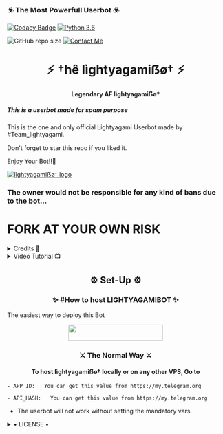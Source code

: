 <h3>☣️ The Most Powerfull Userbot ☣️</h3>

[![Codacy Badge](https://api.codacy.com/project/badge/Grade/f7c51539e67b483bb8d7749acca51d3a)](https://app.codacy.com/gh/HellBoy-OP/HellBot?utm_source=github.com&utm_medium=referral&utm_content=HellBoy-OP/HellBot&utm_campaign=Badge_Grade_Settings)
[![Python 3.6](https://img.shields.io/badge/Python-3.6%20or%20newer-blue.svg)](https://www.python.org/downloads/release/python-360/)

![GitHub repo size](https://img.shields.io/github/repo-size/HellBoy-OP/Hellbot)
[![Contact Me](https://img.shields.io/badge/Telegram-Contact%20Me-informational)](https://t.me/illusion_07)

<h1 align="center">⚡ †hê lìghtyagamiẞø† ⚡</h1>

<h4 align="center">Legendary AF lìghtyagamiẞø†</h4>

<h5>This is a userbot made for spam purpose</h5>

This is the one and only official Lightyagami Userbot made by #Team_lightyagami.

Don't forget to star this repo if you liked it.

Enjoy Your Bot!!💝

[![lìghtyagamiẞø† logo](https://telegra.ph/file/cd3164839ce4f95789aaa.jpg)](https://t.me/hellbot_official)

### The owner would not be responsible for any kind of bans due to the bot...

# FORK AT YOUR OWN RISK

<details>

  <summary> Credits 🏅 </summary>
LIGHTYAGAMI
  <summary> Official Supports ✅ </summary>







<a href="https://t.me/illusion_07"><img src="https://img.shields.io/badge/Join-Support%20Channel-red.svg?style=for-the-badge&logo=Telegram"></a>

<a href="https://t.me/illusion_07"><img src="https://img.shields.io/badge/Join-Support%20Group-blue.svg?style=for-the-badge&logo=Telegram"></a>

</details>

<details>

  <summary> Video Tutorial 📺 </summary>



Official YouTube Channel Of lìghtyagamiẞø†.

Click on the link below to get tutorial on 

How To Deploy lìghtyagamiẞø†.



<a href="https://youtu.be/M2FQJq_sHp4"><img src="https://img.shields.io/badge/How%20To%20Deploy-blue.svg?logo=Youtube"></a>

<a href="https://youtu.be/M2FQJq_sHp4"><img src="https://img.shields.io/youtube/views/M2FQJq_sHp4?style=social"></a>

</details>

<h2 align="center">⚙️ Set-Up ⚙️</h2>

<h3 align="center">✨ #How to host LIGHTYAGAMIBOT ✨</h3>
The easiest way to deploy this Bot
<p align="center"><a href="https://heroku.com/deploy?template=https://github.com/illusionX07/INFINITYBOT"> <img src="https://img.shields.io/badge/Deploy%20To%20Heroku-red?style=for-the-badge&logo=heroku" width="220" height="38.45"/></a></p>

</a>

<h3 align="center">⚔️ The Normal Way ⚔️</h3>

<h4 align="center">To host lìghtyagamiẞø† locally or on any other VPS, Go to</h4>

    - APP_ID:   You can get this value from https://my.telegram.org

    - API_HASH:   You can get this value from https://my.telegram.org

- The userbot will not work without setting the mandatory vars.

<details>

  <summary> • LICENSE • </summary>

![](https://www.gnu.org/graphics/gplv3-or-later.png)

Copyright (C) 2021 LIGHTYAGAMI-OP

Poject [LIGHTyAGAMIBot](https://github.com/illusionX07/INFINITYBOT) is free software: you can redistribute it and/or modify

it under the terms of the GNU General Public License as published by

the Free Software Foundation, either version 3 of the License, or

(at your option) any later version.

This program is distributed in the hope that it will be useful,

but WITHOUT ANY WARRANTY; without even the implied warranty of

MERCHANTABILITY or FITNESS FOR A PARTICULAR PURPOSE.  See the

GNU General Public License for more details.

You should have received a copy of the GNU General Public License

along with this program. If not, see <https://www.gnu.org/licenses/>.

</details>
